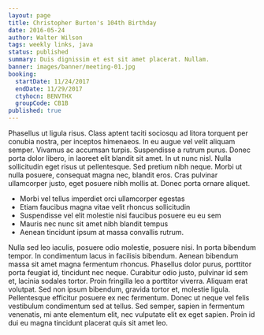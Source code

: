 ```yaml
---
layout: page
title: Christopher Burton's 104th Birthday
date: 2016-05-24
author: Walter Wilson
tags: weekly links, java
status: published
summary: Duis dignissim et est sit amet placerat. Nullam.
banner: images/banner/meeting-01.jpg
booking:
  startDate: 11/24/2017
  endDate: 11/29/2017
  ctyhocn: BENVTHX
  groupCode: CB1B
published: true
---
```

Phasellus ut ligula risus. Class aptent taciti sociosqu ad litora torquent per conubia nostra, per inceptos himenaeos. In eu augue vel velit aliquam semper. Vivamus ac accumsan turpis. Suspendisse a rutrum purus. Donec porta dolor libero, in laoreet elit blandit sit amet. In ut nunc nisl. Nulla sollicitudin eget risus ut pellentesque. Sed pretium nibh neque. Morbi ut nulla posuere, consequat magna nec, blandit eros. Cras pulvinar ullamcorper justo, eget posuere nibh mollis at. Donec porta ornare aliquet.

* Morbi vel tellus imperdiet orci ullamcorper egestas
* Etiam faucibus magna vitae velit rhoncus sollicitudin
* Suspendisse vel elit molestie nisi faucibus posuere eu eu sem
* Mauris nec nunc sit amet nibh blandit tempus
* Aenean tincidunt ipsum at massa convallis rutrum.

Nulla sed leo iaculis, posuere odio molestie, posuere nisi. In porta bibendum tempor. In condimentum lacus in facilisis bibendum. Aenean bibendum massa sit amet magna fermentum rhoncus. Phasellus dolor purus, porttitor porta feugiat id, tincidunt nec neque. Curabitur odio justo, pulvinar id sem et, lacinia sodales tortor. Proin fringilla leo a porttitor viverra. Aliquam erat volutpat. Sed non ipsum bibendum, gravida tortor et, molestie ligula. Pellentesque efficitur posuere ex nec fermentum. Donec ut neque vel felis vestibulum condimentum sed at tellus. Sed semper, sapien in fermentum venenatis, mi ante elementum elit, nec vulputate elit ex eget sapien. Proin id dui eu magna tincidunt placerat quis sit amet leo.
